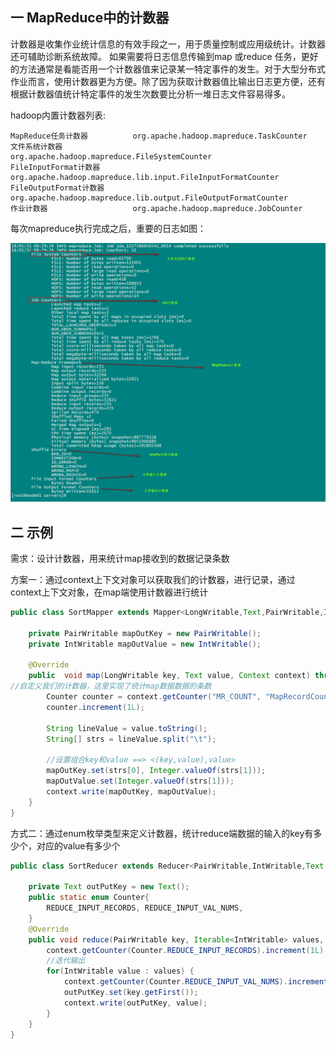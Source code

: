 ## 一 MapReduce中的计数器

计数器是收集作业统计信息的有效手段之一，用于质量控制或应用级统计。计数器还可辅助诊断系统故障。 如果需要将日志信息传输到map 或reduce 任务，更好的方法通常是看能否用一个计数器值来记录某一特定事件的发生。对于大型分布式作业而言，使用计数器更为方便。除了因为获取计数器值比输出日志更方便，还有根据计数器值统计特定事件的发生次数要比分析一堆日志文件容易得多。  


hadoop内置计数器列表:
```
MapReduce任务计数器	        org.apache.hadoop.mapreduce.TaskCounter
文件系统计数器	             org.apache.hadoop.mapreduce.FileSystemCounter
FileInputFormat计数器	    org.apache.hadoop.mapreduce.lib.input.FileInputFormatCounter
FileOutputFormat计数器	    org.apache.hadoop.mapreduce.lib.output.FileOutputFormatCounter
作业计数器	                org.apache.hadoop.mapreduce.JobCounter
```

每次mapreduce执行完成之后，重要的日志如图：

![](../images/bigdata/mapreduce-05.png)  

## 二 示例

需求：设计计数器，用来统计map接收到的数据记录条数  

方案一：通过context上下文对象可以获取我们的计数器，进行记录，通过context上下文对象，在map端使用计数器进行统计

```java
public class SortMapper extends Mapper<LongWritable,Text,PairWritable,IntWritable> {

    private PairWritable mapOutKey = new PairWritable();
    private IntWritable mapOutValue = new IntWritable();

    @Override
    public  void map(LongWritable key, Text value, Context context) throws IOException, InterruptedException {
//自定义我们的计数器，这里实现了统计map数据数据的条数
        Counter counter = context.getCounter("MR_COUNT", "MapRecordCounter");
        counter.increment(1L);

        String lineValue = value.toString();
        String[] strs = lineValue.split("\t");

        //设置组合key和value ==> <(key,value),value>
        mapOutKey.set(strs[0], Integer.valueOf(strs[1]));
        mapOutValue.set(Integer.valueOf(strs[1]));
        context.write(mapOutKey, mapOutValue);
    }
}
```

方式二：通过enum枚举类型来定义计数器，统计reduce端数据的输入的key有多少个，对应的value有多少个
```java
public class SortReducer extends Reducer<PairWritable,IntWritable,Text,IntWritable> {

    private Text outPutKey = new Text();
    public static enum Counter{
        REDUCE_INPUT_RECORDS, REDUCE_INPUT_VAL_NUMS,
    }
    @Override
    public void reduce(PairWritable key, Iterable<IntWritable> values, Context context) throws IOException, InterruptedException {
        context.getCounter(Counter.REDUCE_INPUT_RECORDS).increment(1L);
        //迭代输出
        for(IntWritable value : values) {
            context.getCounter(Counter.REDUCE_INPUT_VAL_NUMS).increment(1L);
            outPutKey.set(key.getFirst());
            context.write(outPutKey, value);
        }
    }
}
```
